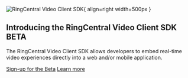 <div class="hero" markdown>

  ![RingCentral Video Client SDK](./img/carousel-video@2x.png){ align=right width=500px }
  <h2 class="display-5 fw-bold lh-1 mb-3">Introducing the RingCentral Video Client SDK <span class="badge badge-pill badge-success h5">BETA</span></h2>
  <p class="lead">The RingCentral Video Client SDK allows developers to embed real-time video experiences directly into a web and/or mobile application.</p>
  <div class="d-grid gap-2 d-md-flex justify-content-md-start">
    <a href="https://forms.gle/H3QxfhqAhujkktXa6" class="btn btn-primary btn-lg px-4 me-md-2 mr-3">Sign-up for the Beta</a>
    <a href="./video/client-sdk/" class="btn btn-secondary btn-lg px-4 me-md-2">Learn more</a>
  </div>

</div>

